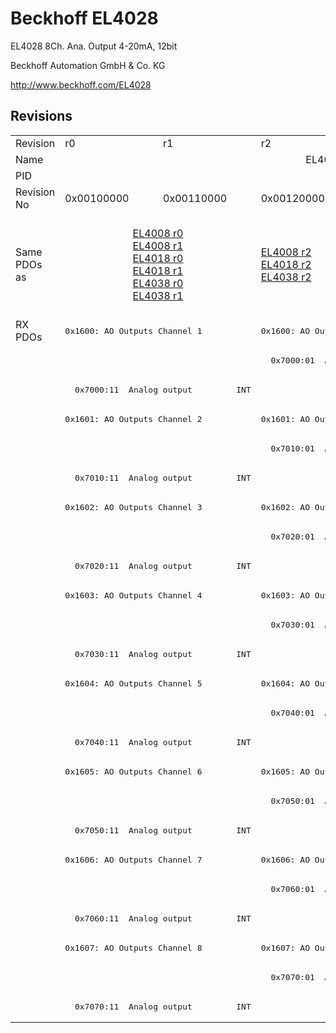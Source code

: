 # Beckhoff EL4028

EL4028 8Ch. Ana. Output 4-20mA, 12bit

Beckhoff Automation GmbH & Co. KG

http://www.beckhoff.com/EL4028

## Revisions
<table>
<tr >
<td>Revision</td>
<td><div class="foo">r0</div></td>
<td><div class="foo">r1</div></td>
<td><div class="foo">r2</div></td>
<td><div class="foo">r3</div></td>
<td><div class="foo">r4</div></td>
<td><div class="foo">r5</div></td>
<td><div class="foo">r6</div></td>
</tr>
<tr >
<td>Name</td>
<td colspan=7 align="center"><div class="foo">EL4028 8Ch. Ana. Output 4-20mA, 12bit</div></td>
</tr>
<tr >
<td>PID</td>
<td colspan=7 align="center"><div class="foo">0x0fbc3052</div></td>
</tr>
<tr >
<td>Revision No</td>
<td><div class="foo">0x00100000</div></td>
<td><div class="foo">0x00110000</div></td>
<td><div class="foo">0x00120000</div></td>
<td><div class="foo">0x00130000</div></td>
<td><div class="foo">0x00140000</div></td>
<td><div class="foo">0x00150000</div></td>
<td><div class="foo">0x00160000</div></td>
</tr>
<tr >
<td>Same PDOs as</td>
<td colspan=2 align="center"><div class="foo"><a href="EL4008">EL4008 r0</a><br/><a href="EL4008">EL4008 r1</a><br/><a href="EL4018">EL4018 r0</a><br/><a href="EL4018">EL4018 r1</a><br/><a href="EL4038">EL4038 r0</a><br/><a href="EL4038">EL4038 r1</a></div></td>
<td><div class="foo"><a href="EL4008">EL4008 r2</a><br/><a href="EL4018">EL4018 r2</a><br/><a href="EL4038">EL4038 r2</a></div></td>
<td colspan=3 align="center"><div class="foo"><a href="EJ4008">EJ4008 r4</a><br/><a href="EJ4018">EJ4018 r0</a><br/><a href="EL4008">EL4008 r3</a><br/><a href="EL4008">EL4008 r4</a><br/><a href="EL4018">EL4018 r3</a><br/><a href="EL4018">EL4018 r4</a><br/><a href="EL4038">EL4038 r3</a><br/><a href="EL4038">EL4038 r4</a></div></td>
<td><div class="foo"><a href="EL4008">EL4008 r5</a><br/><a href="EL4018">EL4018 r5</a><br/><a href="EL4038">EL4038 r5</a></div></td>
</tr>
<tr class="rxpdo pdosection">
<td rowspan=24 valign=top>RX PDOs</td>
<td colspan=2 align="left"><pre>0x1600: AO Outputs Channel 1</pre></td>
<td><pre>0x1600: AO Output Channel 1</pre></td>
<td colspan=4 align="left"><pre>0x1600: AO Outputs Channel 1</pre></td>
<td></td>
</tr>
<tr class="rxpdo">
<td colspan=2 align="left"></td>
<td><pre>  0x7000:01  Analog output         INT</pre></td>
<td colspan=4 align="left"></td>
</tr>
<tr class="rxpdo">
<td colspan=2 align="left"><pre>  0x7000:11  Analog output         INT</pre></td>
<td></td>
<td colspan=4 align="left"><pre>  0x7000:11  Analog output         INT</pre></td>
</tr>
<tr class="rxpdo pdosection">
<td colspan=2 align="left"><pre>0x1601: AO Outputs Channel 2</pre></td>
<td><pre>0x1601: AO Output Channel 2</pre></td>
<td colspan=4 align="left"><pre>0x1601: AO Outputs Channel 2</pre></td>
</tr>
<tr class="rxpdo">
<td colspan=2 align="left"></td>
<td><pre>  0x7010:01  Analog output         INT</pre></td>
<td colspan=4 align="left"></td>
</tr>
<tr class="rxpdo">
<td colspan=2 align="left"><pre>  0x7010:11  Analog output         INT</pre></td>
<td></td>
<td colspan=4 align="left"><pre>  0x7010:11  Analog output         INT</pre></td>
</tr>
<tr class="rxpdo pdosection">
<td colspan=2 align="left"><pre>0x1602: AO Outputs Channel 3</pre></td>
<td><pre>0x1602: AO Output Channel 3</pre></td>
<td colspan=4 align="left"><pre>0x1602: AO Outputs Channel 3</pre></td>
</tr>
<tr class="rxpdo">
<td colspan=2 align="left"></td>
<td><pre>  0x7020:01  Analog output         INT</pre></td>
<td colspan=4 align="left"></td>
</tr>
<tr class="rxpdo">
<td colspan=2 align="left"><pre>  0x7020:11  Analog output         INT</pre></td>
<td></td>
<td colspan=4 align="left"><pre>  0x7020:11  Analog output         INT</pre></td>
</tr>
<tr class="rxpdo pdosection">
<td colspan=2 align="left"><pre>0x1603: AO Outputs Channel 4</pre></td>
<td><pre>0x1603: AO Output Channel 4</pre></td>
<td colspan=4 align="left"><pre>0x1603: AO Outputs Channel 4</pre></td>
</tr>
<tr class="rxpdo">
<td colspan=2 align="left"></td>
<td><pre>  0x7030:01  Analog output         INT</pre></td>
<td colspan=4 align="left"></td>
</tr>
<tr class="rxpdo">
<td colspan=2 align="left"><pre>  0x7030:11  Analog output         INT</pre></td>
<td></td>
<td colspan=4 align="left"><pre>  0x7030:11  Analog output         INT</pre></td>
</tr>
<tr class="rxpdo pdosection">
<td colspan=2 align="left"><pre>0x1604: AO Outputs Channel 5</pre></td>
<td><pre>0x1604: AO Output Channel 5</pre></td>
<td colspan=4 align="left"><pre>0x1604: AO Outputs Channel 5</pre></td>
</tr>
<tr class="rxpdo">
<td colspan=2 align="left"></td>
<td><pre>  0x7040:01  Analog output         INT</pre></td>
<td colspan=4 align="left"></td>
</tr>
<tr class="rxpdo">
<td colspan=2 align="left"><pre>  0x7040:11  Analog output         INT</pre></td>
<td></td>
<td colspan=4 align="left"><pre>  0x7040:11  Analog output         INT</pre></td>
</tr>
<tr class="rxpdo pdosection">
<td colspan=2 align="left"><pre>0x1605: AO Outputs Channel 6</pre></td>
<td><pre>0x1605: AO Output Channel 6</pre></td>
<td colspan=4 align="left"><pre>0x1605: AO Outputs Channel 6</pre></td>
</tr>
<tr class="rxpdo">
<td colspan=2 align="left"></td>
<td><pre>  0x7050:01  Analog output         INT</pre></td>
<td colspan=4 align="left"></td>
</tr>
<tr class="rxpdo">
<td colspan=2 align="left"><pre>  0x7050:11  Analog output         INT</pre></td>
<td></td>
<td colspan=4 align="left"><pre>  0x7050:11  Analog output         INT</pre></td>
</tr>
<tr class="rxpdo pdosection">
<td colspan=2 align="left"><pre>0x1606: AO Outputs Channel 7</pre></td>
<td><pre>0x1606: AO Output Channel 7</pre></td>
<td colspan=4 align="left"><pre>0x1606: AO Outputs Channel 7</pre></td>
</tr>
<tr class="rxpdo">
<td colspan=2 align="left"></td>
<td><pre>  0x7060:01  Analog output         INT</pre></td>
<td colspan=4 align="left"></td>
</tr>
<tr class="rxpdo">
<td colspan=2 align="left"><pre>  0x7060:11  Analog output         INT</pre></td>
<td></td>
<td colspan=4 align="left"><pre>  0x7060:11  Analog output         INT</pre></td>
</tr>
<tr class="rxpdo pdosection">
<td colspan=2 align="left"><pre>0x1607: AO Outputs Channel 8</pre></td>
<td><pre>0x1607: AO Output Channel 8</pre></td>
<td colspan=4 align="left"><pre>0x1607: AO Outputs Channel 8</pre></td>
</tr>
<tr class="rxpdo">
<td colspan=2 align="left"></td>
<td><pre>  0x7070:01  Analog output         INT</pre></td>
<td colspan=4 align="left"></td>
</tr>
<tr class="rxpdo">
<td colspan=2 align="left"><pre>  0x7070:11  Analog output         INT</pre></td>
<td></td>
<td colspan=4 align="left"><pre>  0x7070:11  Analog output         INT</pre></td>
</tr>
</table>

